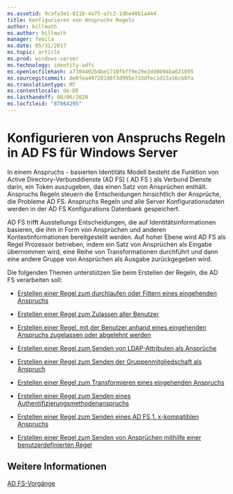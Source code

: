 ```yaml
---
ms.assetid: 9cafa3e1-8118-4a75-a7c2-1dbe40b1a444
title: Konfigurieren von Anspruchs Regeln
author: billmath
ms.author: billmath
manager: femila
ms.date: 05/31/2017
ms.topic: article
ms.prod: windows-server
ms.technology: identity-adfs
ms.openlocfilehash: a7304402b4be1710fbff9e29e2dd0094ba621095
ms.sourcegitcommit: de8fea497201d8f3d995e733dfec1d13a16cb8fa
ms.translationtype: MT
ms.contentlocale: de-DE
ms.lasthandoff: 08/06/2020
ms.locfileid: "87864295"
---
```

# <a name="configure-claim-rules-in-ad-fs-for-windows-server"></a>Konfigurieren von Anspruchs Regeln in AD FS für Windows Server

In einem Anspruchs \- basierten Identitäts Modell besteht die Funktion von Active Directory-Verbunddienste (AD FS) \( AD FS \) als Verbund Dienste darin, ein Token auszugeben, das einen Satz von Ansprüchen enthält. Anspruchs Regeln steuern die Entscheidungen hinsichtlich der Ansprüche, die Probleme AD FS. Anspruchs Regeln und alle Server Konfigurationsdaten werden in der AD FS Konfigurations Datenbank gespeichert.  
  
AD FS trifft Ausstellungs Entscheidungen, die auf Identitätsinformationen basieren, die ihm in Form von Ansprüchen und anderen Kontextinformationen bereitgestellt werden. Auf hoher Ebene wird AD FS als Regel Prozessor betrieben, indem ein Satz von Ansprüchen als Eingabe übernommen wird, eine Reihe von Transformationen durchführt und dann eine andere Gruppe von Ansprüchen als Ausgabe zurückgegeben wird. 

Die folgenden Themen unterstützen Sie beim Erstellen der Regeln, die AD FS verarbeiten soll: 
  
-   [Erstellen einer Regel zum durchlaufen oder Filtern eines eingehenden Anspruchs](Create-a-Rule-to-Pass-Through-or-Filter-an-Incoming-Claim.md)  
  
-   [Erstellen einer Regel zum Zulassen aller Benutzer](Create-a-Rule-to-Permit-All-Users.md)  
  
-   [Erstellen einer Regel, mit der Benutzer anhand eines eingehenden Anspruchs zugelassen oder abgelehnt werden](Create-a-Rule-to-Permit-or-Deny-Users-Based-on-an-Incoming-Claim.md)  
  
-   [Erstellen einer Regel zum Senden von LDAP-Attributen als Ansprüche](Create-a-Rule-to-Send-LDAP-Attributes-as-Claims.md)  
  
-   [Erstellen einer Regel zum Senden der Gruppenmitgliedschaft als Anspruch](Create-a-Rule-to-Send-Group-Membership-as-a-Claim.md)  
  
-   [Erstellen einer Regel zum Transformieren eines eingehenden Anspruchs](Create-a-Rule-to-Transform-an-Incoming-Claim.md)  
  
-   [Erstellen einer Regel zum Senden eines Authentifizierungsmethodenanspruchs](Create-a-Rule-to-Send-an-Authentication-Method-Claim.md) 
-   [Erstellen einer Regel zum Senden eines AD FS 1. x-kompatiblen Anspruchs](Create-a-Rule-to-Send-an-AD-FS-1x-Compatible-Claim.md) 
  
-   [Erstellen einer Regel zum Senden von Ansprüchen mithilfe einer benutzerdefinierten Regel](Create-a-Rule-to-Send-Claims-Using-a-Custom-Rule.md)  

## <a name="see-also"></a>Weitere Informationen  
[AD FS-Vorgänge](../ad-fs-operations.md) 
